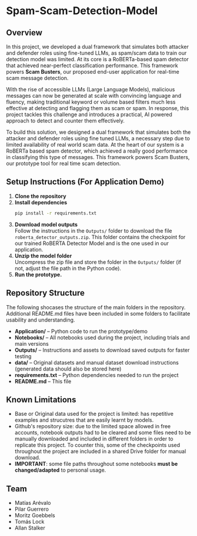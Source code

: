 # Spam-Scam-Detection-Model

## Overview
In this project, we developed a dual framework that simulates both attacker and defender roles using fine-tuned LLMs, as spam/scam data to train our detection model was limited. At its core is a RoBERTa-based spam detector that achieved near-perfect classification performance. This framework powers **Scam Busters**, our proposed end-user application for real-time scam message detection.

With the rise of accessible LLMs (Large Language Models), malicious messages can now be generated at scale with convincing language and fluency, making traditional keyword or volume based filters much less effective at detecting and flagging them as scam or spam. In response, this project tackles this challenge and introduces a practical, AI powered approach to detect and counter them effectively.

To build this solution, we designed a dual framework that simulates both the attacker and defender roles using fine tuned LLMs, a necessary step due to limited availability of real world scam data. At the heart of our system is a RoBERTa based spam detector, which achieved a really good performance in classifying this type of messages. This framework powers Scam Busters, our prototype tool for real time scam detection.

## Setup Instructions (For Application Demo)
1. **Clone the repository**
2. **Install dependencies**
   ```bash
   pip install -r requirements.txt
3. **Download model outputs**  
   Follow the instructions in the `Outputs/` folder to download the file `roberta_detector_outputs.zip`. This folder contains the checkpoint for our trained RoBERTA Detector Model and is the one used in our application.
4. **Unzip the model folder**  
   Uncompress the zip file and store the folder in the `Outputs/` folder (if not, adjust the file path in the Python code).
5. **Run the prototype.**  

## Repository Structure
The following shocases the structure of the main folders in the repository. Additional README.md files have been included in some folders to facilitate usability and understanding.

- **Application/** – Python code to run the prototype/demo
- **Notebooks/** – All notebooks used during the project, including trials and main versions
- **Outputs/** – Instructions and assets to download saved outputs for faster testing
- **data/** – Original datasets and manual dataset download instructions (generated data should also be stored here)
- **requirements.txt** – Python dependencies needed to run the project
- **README.md** – This file


## Known Limitations
- Base or Original data used for the project is limited: has repetitive examples and strucutres that are easily learnt by models.
- Github's repository size: due to the limited space allowed in free accounts, notebook outputs had to be cleared and some files need to be manually downloaded and included in different folders in order to replicate this project. To counter this, some of the checkpoints used throughout the project are included in a shared Drive folder for manual download.
- **IMPORTANT**: some file paths throughout some notebooks **must be changed/adapted** to personal usage.

## Team
- Matías Arévalo
- Pilar Guerrero
- Moritz Goebbels
- Tomás Lock
- Allan Stalker 

